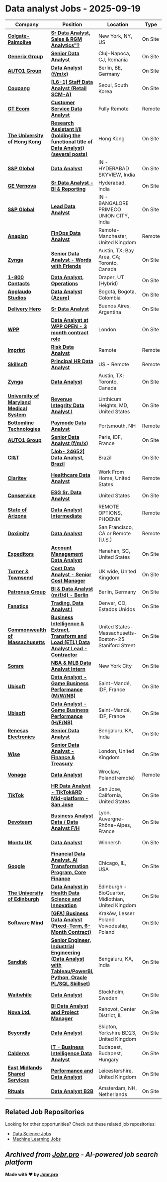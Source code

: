 # Data analyst Jobs - 2025-09-19

| Company | Position | Location | Type | Date |
| ------- | -------- | -------- | ---- | ------ |
| **[Colgate-Palmolive](https://www.colgatepalmolive.com/)** | **[Sr Data Analyst, Sales & RGM Analytics"?](https://jobs.colgate.com/job/New-York-Sr-Data-Analyst%2C-Sales-&-RGM-Analytics-NY-10001/1326352400/)** | New York, NY, US | On Site | Sep 19 |
| **[Generix Group](https://www.generixgroup.com)** | **[Senior Data Analyst](https://jobs.smartrecruiters.com/GenerixGroup/744000082847995-senior-data-analyst-)** | Cluj-Napoca, CJ, Romania | On Site | Sep 19 |
| **[AUTO1 Group](https://www.auto1-group.com)** | **[Data Analyst (f/m/x)](https://jobs.smartrecruiters.com/Auto1/744000082847255-data-analyst-f-m-x-)** | Berlin, BE, Germany | On Site | Sep 19 |
| **[Coupang](https://www.coupang.jobs/)** | **[\[L6-1\] Staff Data Analyst (Retail SCM-A)](https://www.coupang.jobs/en/jobs/?gh_jid=7250455)** | Seoul, South Korea | On Site | Sep 19 |
| **[GT Ecom](https://gtecombv.com/)** | **[Customer Service Data Analyst](https://go.gtecombv.com/jobs/6475004-customer-service-data-analyst)** | Fully Remote | Remote | Sep 19 |
| **[The University of Hong Kong](https://www.hku.hk/)** | **[Research Assistant I/II (holding the functional title of Data Analyst) (several posts)](https://careers.pageuppeople.com/932/cw/en/job/533184)** | Hong Kong | On Site | Sep 19 |
| **[S&P Global](https://www.spglobal.com/)** | **[Data Analyst](https://spgi.wd5.myworkdayjobs.com/en-US/SPGI_Internal/job/Hyderabad-Telangana/Data-Analyst_318280)** | IN - HYDERABAD SKYVIEW, India | On Site | Sep 19 |
| **[GE Vernova](https://www.gevernova.com/)** | **[Sr Data Analyst - BI & Reporting](https://gevernova.wd5.myworkdayjobs.com/en-US/Vernova_ExternalSite/job/Hyderabad/Sr-Data-Analyst---BI---Reporting_R5019247-2)** | Hyderabad, India | On Site | Sep 19 |
| **[S&P Global](https://www.spglobal.com/)** | **[Lead Data Analyst](https://spgi.wd5.myworkdayjobs.com/en-US/SPGI_Internal/job/Banglore-Karnatak/Lead-Data-Analyst_319715)** | IN - BANGALORE PRIMECO UNION CITY, India | On Site | Sep 19 |
| **[Anaplan](https://www.anaplan.com/)** | **[FinOps Data Analyst](https://job-boards.greenhouse.io/anaplan/jobs/8174379002)** | Remote-Manchester, United Kingdom | Remote | Sep 18 |
| **[Zynga](https://www.zynga.com/)** | **[Senior Data Analyst - Words with Friends](https://job-boards.greenhouse.io/zyngacareers/jobs/5651885004)** | Austin, TX; Bay Area, CA; Toronto, Canada | On Site | Sep 18 |
| **[1-800 Contacts](https://www.1800contacts.com/)** | **[Data Analyst, Operations](https://job-boards.greenhouse.io/1800contacts/jobs/7235564)** | Draper, UT (Hybrid) | On Site | Sep 18 |
| **[Applaudo Studios](https://applaudostudios.com)** | **[Data Analyst (Azure)](https://jobs.smartrecruiters.com/ApplaudoStudios/744000082789745-data-analyst-azure-)** | Bogotá, Bogota, Colombia | On Site | Sep 18 |
| **[Delivery Hero](https://www.deliveryhero.com)** | **[Sr Data Analyst](https://jobs.smartrecruiters.com/DeliveryHero/744000082789985-sr-data-analyst)** | Buenos Aires, Argentina | On Site | Sep 18 |
| **[WPP](https://www.wpp.com/)** | **[Data Analyst at WPP OPEN - 3 month contract role](https://job-boards.greenhouse.io/wpp/jobs/8174664002)** | London | On Site | Sep 18 |
| **[Imprint](https://www.imprint.co/)** | **[Risk Data Analyst](https://jobs.ashbyhq.com/imprint/925a3502-357e-4258-9a98-ec0f6d2a6c15)** | Remote | Remote | Sep 18 |
| **[Skillsoft](https://www.skillsoft.com)** | **[Principal HR Data Analyst](https://www.skillsoft.com/about/job/apply?id=4610143005&gh_jid=4610143005)** | US - Remote | Remote | Sep 18 |
| **[Zynga](https://www.zynga.com/)** | **[Data Analyst](https://job-boards.greenhouse.io/zyngacareers/jobs/5635843004)** | Austin, TX; Toronto, Canada | On Site | Sep 18 |
| **[University of Maryland Medical System](https://us.smrtr.io)** | **[Revenue Integrity Data Analyst I](https://jobs.smartrecruiters.com/UniversityOfMarylandMedicalSystem/3743990009539266-revenue-integrity-data-analyst-i-)** | Linthicum Heights, MD, United States | On Site | Sep 18 |
| **[Bottomline Technologies](https://www.bottomline.com/)** | **[Paymode Data Analyst](https://job-boards.greenhouse.io/bottomlinetechnologies/jobs/8063360002)** | Portsmouth, NH | Remote | Sep 18 |
| **[AUTO1 Group](https://www.auto1-group.com)** | **[Senior Data Analyst (f/m/x)](https://jobs.smartrecruiters.com/Auto1/744000082752131-senior-data-analyst-f-m-x-)** | Paris, IDF, France | On Site | Sep 18 |
| **[CI&T](https://ciandt.com/)** | **[\[Job- 24652\] Data Analyst, Brazil](https://jobs.lever.co/ciandt/1b8b752e-c45d-4094-b1f2-23ee8ab0834f)** | Brazil | On Site | Sep 18 |
| **[Claritev](https://www.multiplan.us/)** | **[Healthcare Data Analyst](https://myjobs.adp.com/claritevcareers/cx/job-details?reqId=5001148133406)** | Work From Home, United States | Remote | Sep 18 |
| **[Conservice](https://www.conservice.com/)** | **[ESG Sr. Data Analyst](https://myjobs.adp.com/conservicecareers/cx/job-details?reqId=5001147643606)** | United States | On Site | Sep 18 |
| **[State of Arizona](https://az.gov/)** | **[Data Analyst Intermediate](https://careers.pageuppeople.com/1045/cw/en-us/job/535984)** | REMOTE OPTIONS, PHOENIX | Remote | Sep 18 |
| **[Doximity](https://www.doximity.com/)** | **[Data Analyst](https://workat.doximity.com/positions/?gh_jid=6738818)** | San Francisco, CA or Remote (U.S.) | Remote | Sep 18 |
| **[Expeditors](https://www.expeditors.com/)** | **[Account Management Data Analyst](https://jobs.smartrecruiters.com/Expeditors/744000082699326-account-management-data-analyst)** | Hanahan, SC, United States | On Site | Sep 18 |
| **[Turner & Townsend](https://www.turnerandtownsend.com)** | **[Cost Data Analyst - Senior Cost Manager](https://jobs.smartrecruiters.com/TurnerTownsend/744000082689793-cost-data-analyst-senior-cost-manager)** | UK wide, United Kingdom | On Site | Sep 18 |
| **[Patronus Group](https://www.patronus-group.com/)** | **[BI & Data Analyst (m/f/d) - Berlin](https://careers.patronus-group.com/jobs/6472737-bi-data-analyst-m-f-d-berlin)** | Berlin, Germany | On Site | Sep 18 |
| **[Fanatics](https://www.fanaticsinc.com/)** | **[Trading, Data Analyst I](https://fa-exki-saasfaprod1.fa.ocs.oraclecloud.com/hcmUI/CandidateExperience/en/sites/jobsearch/job/24798)** | Denver, CO, Estados Unidos | On Site | Sep 18 |
| **[Commonwealth of Massachusetts](https://www.mass.gov/)** | **[Business Intelligence & Extract, Transform and Load (ETL) Data Analyst Lead - Contractor](https://massanf.taleo.net/careersection/ex/jobdetail.ftl?job=250006NV)** | United States-Massachusetts-Boston-25 Staniford Street | On Site | Sep 18 |
| **[Sorare](https://www.sorare.com)** | **[NBA & MLB Data Analyst Intern](https://jobs.ashbyhq.com/sorare/eb041c26-f1bc-43b4-b2d0-8c42be9fa626)** | New York City | On Site | Sep 18 |
| **[Ubisoft](https://www.ubisoft.com/)** | **[Data Analyst - Game Business Performance (M/W/NB)](https://jobs.smartrecruiters.com/Ubisoft2/744000082681015-data-analyst-game-business-performance-m-w-nb-)** | Saint-Mandé, IDF, France | On Site | Sep 18 |
| **[Ubisoft](https://www.ubisoft.com/)** | **[Data Analyst - Game Business Performance (H/F/NB)](https://jobs.smartrecruiters.com/Ubisoft2/744000082679496-data-analyst-game-business-performance-h-f-nb-)** | Saint-Mandé, IDF, France | On Site | Sep 18 |
| **[Renesas Electronics](https://www.renesas.com)** | **[Senior Data Analyst](https://jobs.smartrecruiters.com/RenesasElectronics/744000082673203-senior-data-analyst)** | Bengaluru, KA, India | On Site | Sep 18 |
| **[Wise](https://wise.com)** | **[Senior Data Analyst - Finance & Treasury](https://jobs.smartrecruiters.com/Wise/744000082663560-senior-data-analyst-finance-treasury)** | London, United Kingdom | On Site | Sep 18 |
| **[Vonage](https://www.vonage.com/)** | **[Data Analyst](https://job-boards.greenhouse.io/vonage/jobs/8071971002)** | Wroclaw, Poland(remote) | Remote | Sep 18 |
| **[TikTok](https://www.tiktok.com/)** | **[HR Data Analyst - TikTok&RD Mid-platform - San Jose](https://lifeattiktok.com/search/7521989957533567239)** | San Jose, California, United States | On Site | Sep 18 |
| **[Devoteam](https://www.devoteam.com/)** | **[Business Analyst Data / Data Analyst F/H](https://jobs.smartrecruiters.com/Devoteam/744000082658205-business-analyst-data-data-analyst-f-h)** | Lyon, Auvergne-Rhône-Alpes, France | On Site | Sep 18 |
| **[Montu UK](https://www.montu.uk/)** | **[Data Analyst](https://jobs.ashbyhq.com/montu-uk/11df4957-7c1e-4cdf-b1e1-d6a9670f42e9)** | Winnersh | On Site | Sep 18 |
| **[Google](https://www.google.com/)** | **[Financial Data Analyst, AI Transformation Program, Core Finance](https://www.google.com/about/careers/applications/jobs/results/143682861856105158-financial-data-analyst-ai-transformation-program-core-finance)** | Chicago, IL, USA | On Site | Sep 18 |
| **[The University of Edinburgh](https://www.ed.ac.uk/)** | **[Data Analyst in Health Data Science and Innovation](https://elxw.fa.em3.oraclecloud.com/hcmUI/CandidateExperience/en/sites/jobsearch/job/13117)** | Edinburgh - BioQuarter, Midlothian, United Kingdom | On Site | Sep 18 |
| **[Software Mind](https://softwaremind.com)** | **[\[GFA\] Business Data Analyst (Fixed-Term, 6-Month Contract)](https://jobs.smartrecruiters.com/SoftwareMind/744000082640716--gfa-business-data-analyst-fixed-term-6-month-contract-)** | Kraków, Lesser Poland Voivodeship, Poland | On Site | Sep 18 |
| **[Sandisk](https://www.sandisk.com/)** | **[Senior Engineer, Industrial Engineering (Data Analyst with Tableau/PowerBI, Python, Oracle PL/SQL Skillset)](https://jobs.smartrecruiters.com/Sandisk/744000082631661-senior-engineer-industrial-engineering-data-analyst-with-tableau-powerbi-python-oracle-pl-sql-skillset-)** | Bengaluru, KA, India | On Site | Sep 18 |
| **[Waitwhile](https://www.waitwhile.com/)** | **[Data Analyst](https://careers.waitwhile.com/jobs/6469860-data-analyst)** | Stockholm, Sweden | On Site | Sep 18 |
| **[Nova Ltd.](https://www.novami.com/)** | **[BI Data Analyst and Project Manager](https://www.novami.com/comeetitem/75d5d/)** | Rehovot, Center District, IL | On Site | Sep 18 |
| **[Beyondly](https://www.beyond.ly/)** | **[Data Analyst](https://employmenthero.com/jobs/jobs/beyondly-global-ltd-data-analyst-bmmm7/)** | Skipton, Yorkshire BD23, United Kingdom | On Site | Sep 18 |
| **[Calderys](https://calderys.com/)** | **[IT - Business Intelligence Data Analyst](https://egmk.fa.us6.oraclecloud.com/hcmUI/CandidateExperience/en/sites/jobsearch/job/3699)** | Budapest, Budapest, Hungary | On Site | Sep 18 |
| **[East Midlands Shared Services](https://emss.org.uk/)** | **[Performance and Data Analyst](https://eism.fa.em2.oraclecloud.com/hcmUI/CandidateExperience/en/sites/jobsearch/job/6122)** | Leicestershire, United Kingdom | On Site | Sep 18 |
| **[Rituals](https://www.rituals.co.th/)** | **[Data Analyst B2B](https://jobs.smartrecruiters.com/Rituals1/744000082613455-data-analyst-b2b)** | Amsterdam, NH, Netherlands | On Site | Sep 18 |

## Related Job Repositories

Looking for other opportunities? Check out these related job repositories:

- [Data Science Jobs](https://github.com/jobs-jobr-pro/Data-Science-Jobs)
- [Machine Learning Jobs](https://github.com/jobs-jobr-pro/Machine-Learning-Jobs)



*Archived from [Jobr.pro](https://jobr.pro?utm_source=github&utm_medium=repo&utm_campaign=github-data-analysis-jobs) - AI-powered job search platform*
---

**Made with ❤️ by [Jobr.pro](https://jobr.pro?utm_source=github&utm_medium=repo&utm_campaign=github-data-analysis-jobs)**